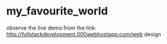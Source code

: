 # my_favourite_world
observe the live demo from the link:
http://fullstackdevelopment.000webhostapp.com/web design

